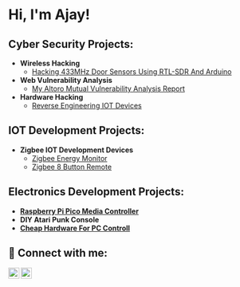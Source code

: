 <h1>Hi, I'm Ajay! </h1>
<h2> Cyber Security Projects:</h2>


- <b>Wireless Hacking  </b>
  - [Hacking 433MHz Door Sensors Using RTL-SDR And Arduino]()
- <b>Web Vulnerability Analysis</b>
   - [My Altoro Mutual Vulnerability Analysis Report ](https://github.com/delta010/Altoro-Mutual-Vulnerability-Analysis-Report)
- <b> Hardware Hacking</b>
   - [ Reverse Engineering IOT Devices]()
   



<h2>IOT Development Projects:</h2>

- <b>Zigbee IOT Development Devices</b>
  - [Zigbee Energy Monitor](https://github.com/delta010/Zigbee-Energy-Monitor)
  - [Zigbee 8 Button Remote](https://github.com/delta010/Zigbee-8-Button-Remote)
 

<h2> Electronics Development Projects:</h2>

- <b> [Raspberry Pi Pico Media Controller](https://github.com/delta010/Raspberry_Pi_Pico_Media_Controller) </b>
- <b> DIY Atari Punk Console</b>
- <b> [Cheap Hardware For PC Controll](https://github.com/delta010/PC-Remote-ON_OFF-Controll/tree/main)</b>

<h2> 🤳 Connect with me:</h2>

[<img align="left" alt="JoshMadakor | Twitter" width="22px" src="https://cdn.jsdelivr.net/npm/simple-icons@v3/icons/twitter.svg" />][twitter]
[<img align="left" alt="JoshMadakor | LinkedIn" width="22px" src="https://cdn.jsdelivr.net/npm/simple-icons@v3/icons/linkedin.svg" />][linkedin]


[twitter]: https://twitter.com/
[linkedin]: https://linkedin.com/in/ajay-krishnan-a638b8282



<!--
**joshmadakor1/joshmadakor1** is a ✨ _special_ ✨ repository because its `README.md` (this file) appears on your GitHub profile.

Here are some ideas to get you started:

- 🔭 I’m currently working on ...
- 🌱 I’m currently learning ...
- 👯 I’m looking to collaborate on ...
- 🤔 I’m looking for help with ...
- 💬 Ask me about ...
- 📫 How to reach me: ...
- 😄 Pronouns: ...
- ⚡ Fun fact: ...
-->
